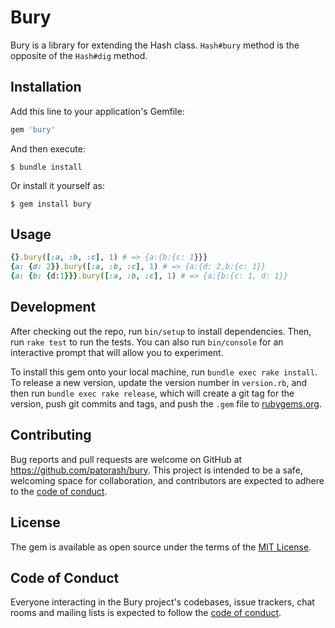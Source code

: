 # Bury

Bury is a library for extending the Hash class. `Hash#bury` method is the opposite of the `Hash#dig` method.

## Installation

Add this line to your application's Gemfile:

```ruby
gem 'bury'
```

And then execute:

    $ bundle install

Or install it yourself as:

    $ gem install bury

## Usage

```ruby
{}.bury([:a, :b, :c], 1) # => {a:{b:{c: 1}}}
{a: {d: 2}}.bury([:a, :b, :c], 1) # => {a:{d: 2,b:{c: 1}}
{a: {b: {d:1}}}.bury([:a, :b, :c], 1) # => {a:{b:{c: 1, d: 1}}
```
## Development

After checking out the repo, run `bin/setup` to install dependencies. Then, run `rake test` to run the tests. You can also run `bin/console` for an interactive prompt that will allow you to experiment.

To install this gem onto your local machine, run `bundle exec rake install`. To release a new version, update the version number in `version.rb`, and then run `bundle exec rake release`, which will create a git tag for the version, push git commits and tags, and push the `.gem` file to [rubygems.org](https://rubygems.org).

## Contributing

Bug reports and pull requests are welcome on GitHub at https://github.com/patorash/bury. This project is intended to be a safe, welcoming space for collaboration, and contributors are expected to adhere to the [code of conduct](https://github.com/patorash/bury/blob/master/CODE_OF_CONDUCT.md).


## License

The gem is available as open source under the terms of the [MIT License](https://opensource.org/licenses/MIT).

## Code of Conduct

Everyone interacting in the Bury project's codebases, issue trackers, chat rooms and mailing lists is expected to follow the [code of conduct](https://github.com/patorash/bury/blob/master/CODE_OF_CONDUCT.md).
